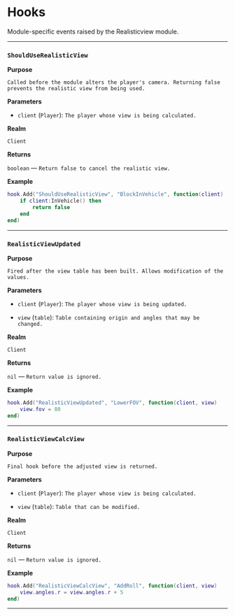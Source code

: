 # Hooks

Module-specific events raised by the Realisticview module.

---

### `ShouldUseRealisticView`

**Purpose**

`Called before the module alters the player's camera. Returning false prevents the realistic view from being used.`

**Parameters**

* `client` (`Player`): `The player whose view is being calculated.`

**Realm**

`Client`

**Returns**

`boolean` — `Return false to cancel the realistic view.`

**Example**

```lua
hook.Add("ShouldUseRealisticView", "BlockInVehicle", function(client)
    if client:InVehicle() then
        return false
    end
end)
```

---

### `RealisticViewUpdated`

**Purpose**

`Fired after the view table has been built. Allows modification of the values.`

**Parameters**

* `client` (`Player`): `The player whose view is being updated.`

* `view` (`table`): `Table containing origin and angles that may be changed.`

**Realm**

`Client`

**Returns**

`nil` — `Return value is ignored.`

**Example**

```lua
hook.Add("RealisticViewUpdated", "LowerFOV", function(client, view)
    view.fov = 80
end)
```

---

### `RealisticViewCalcView`

**Purpose**

`Final hook before the adjusted view is returned.`

**Parameters**

* `client` (`Player`): `The player whose view is being calculated.`

* `view` (`table`): `Table that can be modified.`

**Realm**

`Client`

**Returns**

`nil` — `Return value is ignored.`

**Example**

```lua
hook.Add("RealisticViewCalcView", "AddRoll", function(client, view)
    view.angles.r = view.angles.r + 5
end)
```

---

